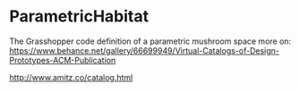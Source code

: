 # ParametricHabitat
 The Grasshopper code definition of a parametric mushroom space
 more on:
 https://www.behance.net/gallery/66699949/Virtual-Catalogs-of-Design-Prototypes-ACM-Publication
 
 http://www.amitz.co/catalog.html
